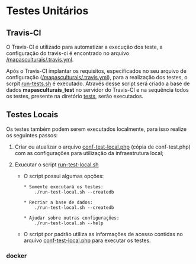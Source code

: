 # Testes Unitários 

## Travis-CI
O Travis-CI é utilizado para automatizar a execução dos teste, a configuração do travis-ci é encontrado no arquivo [/mapasculturais/.travis.yml](../../.travis.yml).


Após o Travis-CI implantar os requisitos, especificados no seu arquivo de configuração ([/mapasculturais/.travis.yml](../../.travis.yml)), para a realização dos testes, o scrpit [run-tests.sh](../../scripts/run-tests.sh) é executado. Através desse script será criado a base de dados **mapasculturais_test** no servidor do Travis-CI e na sequência todos os testes, presente na diretório [tests](../../tests/), serão executados.


## Testes Locais
Os testes também podem serem executados localmente, para isso realize os seguintes passos:

1. Criar ou atualizar o arquivo [conf-test-local.php](../../src/protected/application/conf/conf-test-local.php) (cópia de conf-test.php) com as configurações para utilização da infraestrutura local;

2. Exucutar o script [run-test-local.sh](../../scripts/run-test-local.sh) 
    * O script possui algumas opções:
        ```
        * Somente executará os testes:
            ./run-test-local.sh --createdb

        * Recriar a base de dados:
            ./run-test-local.sh --createdb        

        * Ajudar sobre outras configurações:
            ./run-test-local.sh --help

        ```
    
    * O script por padrão utiliza as informações de acesso contidas no arquivo [conf-test-local.php](../../src/protected/application/conf/conf-test-local.php) para executar os testes.




### docker